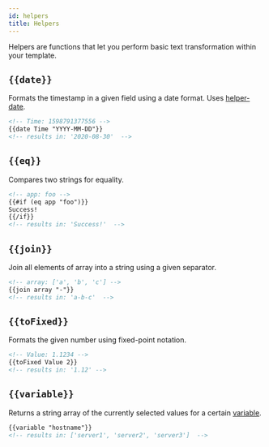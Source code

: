 ```yaml
---
id: helpers
title: Helpers
---
```


Helpers are functions that let you perform basic text transformation within your template.

## `{{date}}`

Formats the timestamp in a given field using a date format. Uses [helper-date](https://github.com/helpers/helper-date).

```md
<!-- Time: 1598791377556 -->
{{date Time "YYYY-MM-DD"}}
<!-- results in: '2020-08-30'  -->
```

## `{{eq}}`

Compares two strings for equality.

```md
<!-- app: foo -->
{{#if (eq app "foo")}}
Success!
{{/if}}
<!-- results in: 'Success!'  -->
```

## `{{join}}`

Join all elements of array into a string using a given separator.

```md
<!-- array: ['a', 'b', 'c'] -->
{{join array "-"}}
<!-- results in: 'a-b-c'  -->
```

## `{{toFixed}}`

Formats the given number using fixed-point notation.

```md
<!-- Value: 1.1234 -->
{{toFixed Value 2}}
<!-- results in: '1.12' -->
```

## `{{variable}}`

Returns a string array of the currently selected values for a certain [variable](https://grafana.com/docs/grafana/latest/variables/).

```md
{{variable "hostname"}}
<!-- results in: ['server1', 'server2', 'server3']  -->
```
